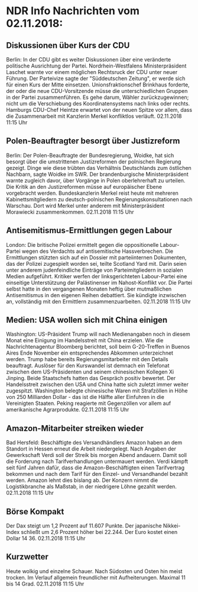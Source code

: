 # NDR Info Nachrichten vom 02.11.2018:


## Diskussionen über Kurs der CDU
Berlin: In der CDU gibt es weiter Diskussionen über eine veränderte politische Ausrichtung der Partei. Nordrhein-Westfalens Ministerpräsident Laschet warnte vor einem möglichen Rechtsruck der CDU unter neuer Führung. Der Parteivize sagte der "Süddeutschen Zeitung", er werde sich für einen Kurs der Mitte einsetzen. Unionsfraktionschef Brinkhaus forderte, der oder die neue CDU-Vorsitzende müsse die unterschiedlichen Gruppen in der Partei zusammenführen. Es gehe darum, Wähler zurückzugewinnen; nicht um die Verschiebung des Koordinatensystems nach links oder rechts. Hamburgs CDU-Chef Heintze erwartet von der neuen Spitze vor allem, dass die Zusammenarbeit mit Kanzlerin Merkel konfliktlos verläuft. 02.11.2018 11:15 Uhr 

## Polen-Beauftragter besorgt über Justizreform
Berlin: Der Polen-Beauftragte der Bundesregierung, Woidke, hat sich besorgt über die umstrittenen Justizreformen der polnischen Regierung gezeigt. Dinge wie diese trübten das Verhältnis Deutschlands zum östlichen Nachbarn, sagte Woidke im SWR. Der brandenburgische Ministerpräsident warnte zugleich davor, über Vorgänge in Polen oberlehrerhaft zu urteilen. Die Kritik an den Justizreformen müsse auf europäischer Ebene vorgebracht werden. Bundeskanzlerin Merkel reist heute mit mehreren Kabinettsmitgliedern zu deutsch-polnischen Regierungskonsultationen nach Warschau. Dort wird Merkel unter anderem mit Ministerpräsident Morawiecki zusammenkommen. 02.11.2018 11:15 Uhr 

## Antisemitismus-Ermittlungen gegen Labour
London:	Die britische Polizei ermittelt gegen die oppositionelle Labour-Partei wegen des Verdachts auf antisemitische Hassverbrechen. Die Ermittlungen stützten sich auf ein Dossier mit parteiinternen Dokumenten, das der Polizei zugespielt worden sei, teilte Scotland Yard mit. Darin seien unter anderem judenfeindliche Einträge von Parteimitgliedern in sozialen Medien aufgeführt. Kritiker werfen der linksgerichteten Labour-Partei eine einseitige Unterstützung der Palästinenser im Nahost-Konflikt vor. Die Partei selbst hatte in den vergangenen Monaten heftig über mutmaßlichen Antisemitismus in den eigenen Reihen debattiert. Sie kündigte inzwischen an, vollständig mit den Ermittlern zusammenzuarbeiten. 02.11.2018 11:15 Uhr 

## Medien: USA wollen sich mit China einigen
Washington:	US-Präsident Trump will nach Medienangaben noch in diesem Monat eine Einigung im Handelsstreit mit China erzielen. Wie die Nachrichtenagentur Bloomberg berichtet, soll beim G-20-Treffen in Buenos Aires Ende November ein entsprechendes Abkommen unterzeichnet werden. Trump habe bereits Regierungsmitarbeiter mit den Details beauftragt. Auslöser für den Kurswandel ist demnach ein Telefonat zwischen dem US-Präsidenten und seinem chinesischen Kollegen Xi Jinping. Beide Staatschefs hatten das Gespräch positiv bewertet. Der Handelsstreit zwischen den USA und China hatte sich zuletzt immer weiter zugespitzt. Washington belegte chinesische Waren mit Strafzöllen in Höhe von 250 Milliarden Dollar - das ist die Hälfte aller Einfuhren in die Vereinigten Staaten. Peking reagierte mit Gegenzöllen vor allem auf amerikanische Agrarprodukte. 02.11.2018 11:15 Uhr 

## Amazon-Mitarbeiter streiken wieder
Bad Hersfeld: Beschäftigte des Versandhändlers Amazon haben an dem Standort in Hessen erneut die Arbeit niedergelegt. Nach Angaben der Gewerkschaft Verdi soll der Streik bis morgen Abend andauern. Damit soll die Forderung nach Tarifverhandlungen untermauert werden. Verdi kämpft seit fünf Jahren dafür, dass die Amazon-Beschäftigten einen Tarifvertrag bekommen und nach dem Tarif für den Einzel- und Versandhandel bezahlt werden. Amazon lehnt dies bislang ab. Der Konzern nimmt die Logistikbranche als Maßstab, in der niedrigere Löhne gezahlt werden. 02.11.2018 11:15 Uhr 

## Börse Kompakt
Der Dax steigt um 1,2 Prozent auf 11.607 Punkte. Der japanische Nikkei-Index schließt um 2,6 Prozent höher bei 22.244. Der Euro kostet einen Dollar 14 36. 02.11.2018 11:15 Uhr 

## Kurzwetter
Heute wolkig und einzelne Schauer. Nach Südosten und Osten hin meist trocken. Im Verlauf allgemein freundlicher mit Aufheiterungen. Maximal 11 bis 14 Grad. 02.11.2018 11:15 Uhr 
